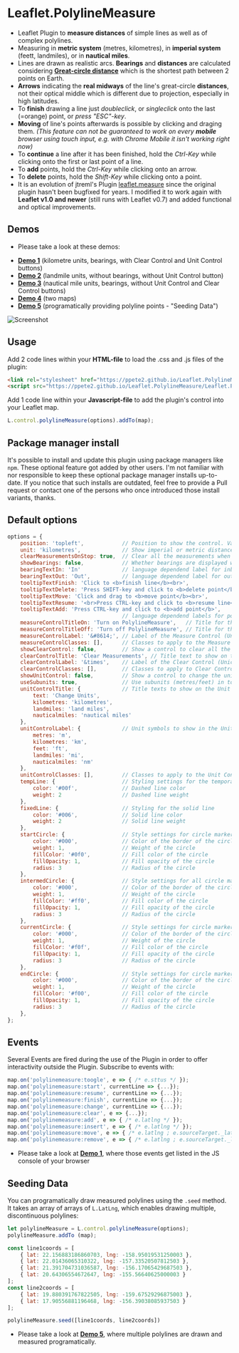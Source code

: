 

# Leaflet.PolylineMeasure
* Leaflet Plugin to **measure distances** of simple lines as well as of complex polylines.
* Measuring in **metric system** (metres, kilometres), in **imperial system** (feett, landmiles), or in **nautical miles**.
* Lines are drawn as realistic arcs. **Bearings** and **distances** are calculated considering [**Great-circle distance**](https://en.wikipedia.org/wiki/Great-circle_distance) which is the shortest path between 2 points on Earth.
* **Arrows** indicating the **real midways** of the line's great-circle **distances**, not their optical middle which is different due to projection, especially in high latitudes.
* To **finish** drawing a line just *doubleclick*, or *singleclick* onto the last (=orange) point, or *press "ESC"-key*.
* **Moving** of line's points afterwards is possible by clicking and draging them. *(This feature can not be guaranteed to work on every **mobile** browser using touch input, e.g. with Chrome Mobile it isn't working right now)*
* To **continue** a line after it has been finished, hold the *Ctrl-Key* while clicking onto the first or last point of a line.
* To **add** points, hold the *Ctrl-Key* while clicking onto an arrow.
* To **delete** points, hold the *Shift-Key* while clicking onto a point.
* It is an evolution of jtreml's Plugin [leaflet.measure](https://github.com/jtreml/leaflet.measure) since the original plugin hasn't been bugfixed for years. I modified it to work again with **Leaflet v1.0 and newer** (still runs with Leaflet v0.7) and added functional and optical improvements.

## Demos
* Please take a look at these demos:
- [**Demo 1**](https://ppete2.github.io/Leaflet.PolylineMeasure/demo1.html) (kilometre units, bearings, with Clear Control and Unit Control buttons)
- [**Demo 2**](https://ppete2.github.io/Leaflet.PolylineMeasure/demo2.html)  (landmile units, without bearings, without Unit Control button)
- [**Demo 3**](https://ppete2.github.io/Leaflet.PolylineMeasure/demo3.html) (nautical mile units, bearings, without Unit Control and Clear Control buttons)
- [**Demo 4**](https://ppete2.github.io/Leaflet.PolylineMeasure/demo4.html) (two maps)
- [**Demo 5**](https://ppete2.github.io/Leaflet.PolylineMeasure/demo5.html) (programatically providing polyline points - "Seeding Data")

![Screenshot](https://ppete2.github.io/Leaflet.PolylineMeasure/screenshot.jpg)

## Usage

Add 2 code lines within your **HTML-file** to load the .css and .js files of the plugin:
```html
<link rel="stylesheet" href="https://ppete2.github.io/Leaflet.PolylineMeasure/Leaflet.PolylineMeasure.css" />
<script src="https://ppete2.github.io/Leaflet.PolylineMeasure/Leaflet.PolylineMeasure.js"></script>
```

Add 1 code line within your **Javascript-file** to add the plugin's control into your Leaflet map.  
```js
L.control.polylineMeasure(options).addTo(map);
```

## Package manager install

It's possible to install and update this plugin using package managers like `npm`. These optional feature got added by other users. I'm not familiar with nor responsible to keep these optional package manager installs up-to-date. If you notice that such installs are outdated, feel free to provide a Pull request or contact one of the persons who once introduced those install variants, thanks.

## Default options

```js
options = {
    position: 'topleft',            // Position to show the control. Values: 'topright', 'topleft', 'bottomright', 'bottomleft'
    unit: 'kilometres',             // Show imperial or metric distances. Values: 'kilometres', 'landmiles', 'nauticalmiles'
    clearMeasurementsOnStop: true,  // Clear all the measurements when the control is unselected
    showBearings: false,            // Whether bearings are displayed within the tooltips
    bearingTextIn: 'In'             // language dependend label for inbound bearings
    bearingTextOut: 'Out',          // language dependend label for outbound bearings
    tooltipTextFinish: 'Click to <b>finish line</b><br>',
    tooltipTextDelete: 'Press SHIFT-key and click to <b>delete point</b>',
    tooltipTextMove: 'Click and drag to <b>move point</b><br>',
    tooltipTextResume: '<br>Press CTRL-key and click to <b>resume line</b>',
    tooltipTextAdd: 'Press CTRL-key and click to <b>add point</b>',
                                    // language dependend labels for point's tooltips
    measureControlTitleOn: 'Turn on PolylineMeasure',   // Title for the Measure Control going to be switched on
    measureControlTitleOff: 'Turn off PolylineMeasure', // Title for the Measure Control going to be switched off
    measureControlLabel: '&#8614;', // Label of the Measure Control (Unicode symbols are possible)
    measureControlClasses: [],      // Classes to apply to the Measure Control
    showClearControl: false,        // Show a control to clear all the measurements
    clearControlTitle: 'Clear Measurements', // Title text to show on the Clear Control
    clearControlLabel: '&times',    // Label of the Clear Control (Unicode symbols are possible)
    clearControlClasses: [],        // Classes to apply to Clear Control
    showUnitControl: false,         // Show a control to change the units of measurements
    useSubunits: true,              // Use subunits (metres/feet) in tooltips in case of distances less then 1 kilometre/landmile
    unitControlTitle: {             // Title texts to show on the Unit Control
        text: 'Change Units',
        kilometres: 'kilometres',
        landmiles: 'land miles',
        nauticalmiles: 'nautical miles'
    },
    unitControlLabel: {             // Unit symbols to show in the Unit Control and measurement labels
        metres: 'm',
        kilometres: 'km',
        feet: 'ft',
        landmiles: 'mi',
        nauticalmiles: 'nm'
    },
    unitControlClasses: [],         // Classes to apply to the Unit Control
    tempLine: {                     // Styling settings for the temporary dashed line
        color: '#00f',              // Dashed line color
        weight: 2                   // Dashed line weight
    },          
    fixedLine: {                    // Styling for the solid line
        color: '#006',              // Solid line color
        weight: 2                   // Solid line weight
    },
    startCircle: {                  // Style settings for circle marker indicating the starting point of the polyline
        color: '#000',              // Color of the border of the circle
        weight: 1,                  // Weight of the circle
        fillColor: '#0f0',          // Fill color of the circle
        fillOpacity: 1,             // Fill opacity of the circle
        radius: 3                   // Radius of the circle
    },
    intermedCircle: {               // Style settings for all circle markers between startCircle and endCircle
        color: '#000',              // Color of the border of the circle
        weight: 1,                  // Weight of the circle
        fillColor: '#ff0',          // Fill color of the circle
        fillOpacity: 1,             // Fill opacity of the circle
        radius: 3                   // Radius of the circle
    },
    currentCircle: {                // Style settings for circle marker indicating the latest point of the polyline during drawing a line
        color: '#000',              // Color of the border of the circle
        weight: 1,                  // Weight of the circle
        fillColor: '#f0f',          // Fill color of the circle
        fillOpacity: 1,             // Fill opacity of the circle
        radius: 3                   // Radius of the circle
    },
    endCircle: {                    // Style settings for circle marker indicating the last point of the polyline
        color: '#000',              // Color of the border of the circle
        weight: 1,                  // Weight of the circle
        fillColor: '#f00',          // Fill color of the circle
        fillOpacity: 1,             // Fill opacity of the circle
        radius: 3                   // Radius of the circle
    },
};
```

## Events
Several Events are fired during the use of the Plugin in order to offer interactivity outside the Plugin.
Subscribe to events with:

```js
map.on('polylinemeasure:toogle', e => { /* e.sttus */ });
map.on('polylinemeasure:start', currentLine => {...});
map.on('polylinemeasure:resume', currentLine => {...});
map.on('polylinemeasure:finish', currentLine => {...});
map.on('polylinemeasure:change', currentLine => {...});
map.on('polylinemeasure:clear', e => {...});
map.on('polylinemeasure:add', e => { /* e.latlng */ });
map.on('polylinemeasure:insert', e => { /* e.latlng */ });
map.on('polylinemeasure:move', e => { /* e.latlng ; e.sourceTarget._latlng */ });
map.on('polylinemeasure:remove', e => { /* e.latlng ; e.sourceTarget._latlng */ });
```
* Please take a look at [**Demo 1**](https://ppete2.github.io/Leaflet.PolylineMeasure/demo1.html), where those events get listed in the JS console of your browser

## Seeding Data
You can programatically draw measured polylines using the `.seed` method.  It takes an array of arrays of `L.LatLng`, which enables drawing multiple, discontinuous polylines:

```js
let polylineMeasure = L.control.polylineMeasure(options);
polylineMeasure.addTo (map);

const line1coords = [
    { lat: 22.156883186860703, lng: -158.95019531250003 },
    { lat: 22.01436065310322, lng: -157.33520507812503 },
    { lat: 21.391704731036587, lng: -156.17065429687503 },
    { lat: 20.64306554672647, lng: -155.56640625000003 }
];
const line2coords = [
    { lat: 19.880391767822505, lng: -159.67529296875003 },
    { lat: 17.90556881196468, lng: -156.39038085937503 }
];

polylineMeasure.seed([line1coords, line2coords])
```

* Please take a look at [**Demo 5**](https://ppete2.github.io/Leaflet.PolylineMeasure/demo5.html), where multiple polylines are drawn and measured programatically.
